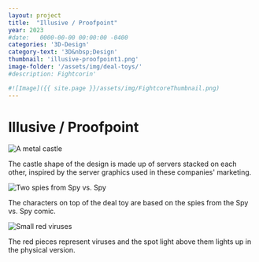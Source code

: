```yaml
---
layout: project
title:  "Illusive / Proofpoint"
year: 2023
#date:   0000-00-00 00:00:00 -0400
categories: '3D-Design'
category-text: '3D&nbsp;Design'
thumbnail: 'illusive-proofpoint1.png'
image-folder: '/assets/img/deal-toys/'
#description: Fightcorin'

#![Image]({{ site.page }}/assets/img/FightcoreThumbnail.png)
---
```


<h1>Illusive / Proofpoint</h1>

<img src="{{ page.image-folder }}illusive-proofpoint1.png" alt="A metal castle">

<p>
The castle shape of the design is made up of servers stacked on each other, inspired by the server graphics used in these companies' marketing.
</p>

<img src="{{ page.image-folder }}illusive-proofpoint2.png" alt="Two spies from Spy vs. Spy">

<p>
The characters on top of the deal toy are based on the spies from the Spy vs. Spy comic.
</p>

<img src="{{ page.image-folder }}illusive-proofpoint3.png" alt="Small red viruses">

<p>
The red pieces represent viruses and the spot light above them lights up in the physical version. 
</p>


<style type="text/css">
    a.toolbar {
      color: wheat;
      background-color: #f44336;
      padding: 14px 25px;
      display: inline-block;
    }
    a.pika-button {
        color: wheat;
        background-color:rgb(59, 149, 39);
        padding: 14px 25px;
        display: inline-block; 
    }

    li.citation {
        margin-bottom: 10px;
    }
</style>